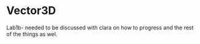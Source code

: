 # Vector3D
Lab1b- needed to be discussed with clara on how to progress and the rest of the things as wel.
